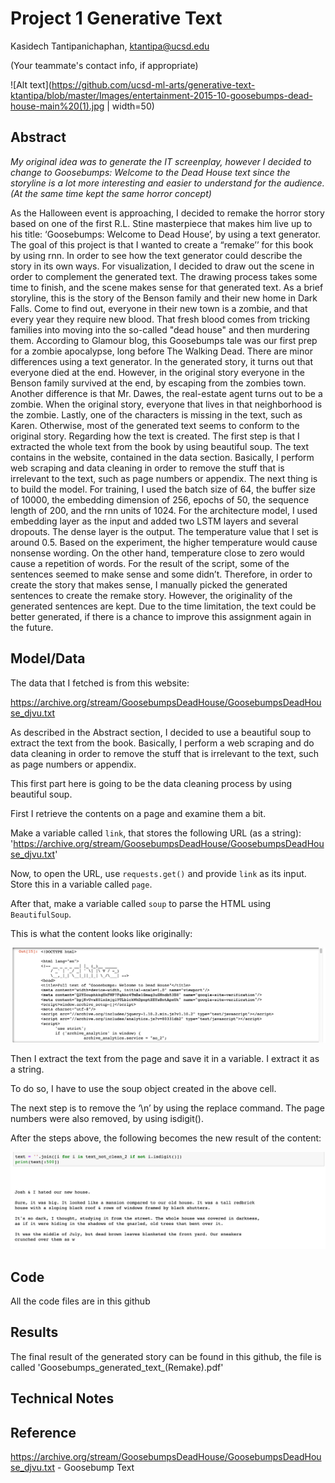 # Project 1 Generative Text

Kasidech Tantipanichaphan, ktantipa@ucsd.edu

(Your teammate's contact info, if appropriate)

![Alt text](https://github.com/ucsd-ml-arts/generative-text-ktantipa/blob/master/Images/entertainment-2015-10-goosebumps-dead-house-main%20(1).jpg | width=50)

## Abstract

*My original idea was to generate the IT screenplay, however I decided to change to Goosebumps: Welcome to the Dead House text since the storyline is a lot more interesting and easier to understand for the audience. (At the same time kept the same horror concept)*

  As the Halloween event is approaching, I decided to remake the horror story based on one of the first R.L. Stine masterpiece that makes him live up to his title: ‘Goosebumps: Welcome to Dead House’,  by using a text generator. The goal of this project is that I wanted to create a “remake’’ for this book by using rnn. In order to see how the text generator could describe the story in its own ways. For visualization, I decided to draw out the scene in order to complement the generated text. The drawing process takes some time to finish, and the scene makes sense for that generated text. As a brief storyline, this is the story of the Benson family and their new home in Dark Falls. Come to find out, everyone in their new town is a zombie, and that every year they require new blood. That fresh blood comes from tricking families into moving into the so-called "dead house" and then murdering them. According to Glamour blog, this Goosebumps tale was our first prep for a zombie apocalypse, long before The Walking Dead. 
  There are minor differences using a text generator. In the generated story, it turns out that everyone died at the end. However, in the original story everyone in the Benson family survived at the end, by escaping from the zombies town. Another difference is that Mr. Dawes, the real-estate agent turns out to be a zombie. When the original story, everyone that lives in that neighborhood is the zombie. Lastly, one of the characters is missing in the text, such as Karen. Otherwise, most of the generated text seems to conform to the original story.
  Regarding how the text is created. The first step is that I extracted the whole text from the book by using beautiful soup. The text contains in the website, contained in the data section. Basically, I perform web scraping and data cleaning in order to remove the stuff that is irrelevant to the text, such as page numbers or appendix. The next thing is to build the model. For training, I used the batch size of 64, the buffer size of 10000, the embedding dimension of 256, epochs of 50, the sequence length of 200, and the rnn units of 1024. For the architecture model, I used embedding layer as the input and added two LSTM layers and several dropouts. The dense layer is the output. The temperature value that I set is around 0.5. Based on the experiment, the higher temperature would cause nonsense wording. On the other hand, temperature close to zero would cause a repetition of words. For the result of the script, some of the sentences seemed to make sense and some didn’t. Therefore, in order to create the story that makes sense, I manually picked the generated sentences to create the remake story. However, the originality of the generated sentences are kept. Due to the time limitation, the text could be better generated, if there is a chance to improve this assignment again in the future.

## Model/Data

The data that I fetched is from this website: 

https://archive.org/stream/GoosebumpsDeadHouse/GoosebumpsDeadHouse_djvu.txt

As described in the Abstract section, I decided to use a beautiful soup to extract the text from the book. Basically, I perform a web scraping and do data cleaning in order to remove the stuff that is irrelevant to the text, such as page numbers or appendix.  

This first part here is going to be the data cleaning process by using beautiful soup.

First I retrieve the contents on a page and examine them a bit.

Make a variable called `link`, that stores the following URL (as a string):
'https://archive.org/stream/GoosebumpsDeadHouse/GoosebumpsDeadHouse_djvu.txt' 

Now, to open the URL, use `requests.get()` and provide `link` as its input. Store this in a variable called `page`.

After that, make a variable called `soup` to parse the HTML using `BeautifulSoup`.

This is what the content looks like originally:

![Alt text](https://github.com/ucsd-ml-arts/generative-text-ktantipa/blob/master/Images/web_scraping.png)

Then I extract the text from the page and save it in a variable. I extract it as a string.

To do so, I have to use the soup object created in the above cell. 

The next step is to remove the ‘\n’ by using the replace command. The page numbers were also removed, by using isdigit().

After the steps above, the following becomes the new result of the content:

![Alt text](https://github.com/ucsd-ml-arts/generative-text-ktantipa/blob/master/Images/Screen%20Shot%202019-10-17%20at%204.04.05%20PM.png)

## Code

All the code files are in this github

## Results

The final result of the generated story can be found in this github, the file is called 'Goosebumps_generated_text_(Remake).pdf'

## Technical Notes


## Reference

https://archive.org/stream/GoosebumpsDeadHouse/GoosebumpsDeadHouse_djvu.txt - Goosebump Text
